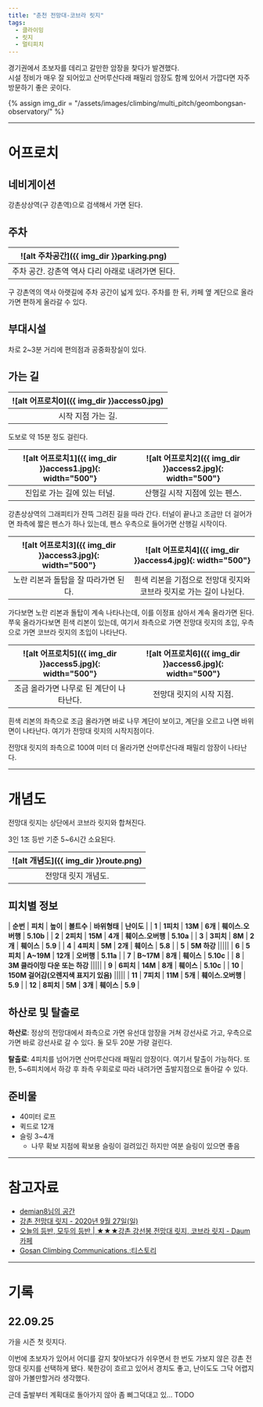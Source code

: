 ```yaml
---
title: "춘천 전망대-코브라 릿지"
tags:
  - 클라이밍
  - 릿지
  - 멀티피치
---
```


경기권에서 초보자를 데리고 갈만한 암장을 찾다가 발견했다.<br>
시설 정비가 매우 잘 되어있고 산머루산다래 패밀리 암장도 함께 있어서 가깝다면 자주 방문하기 좋은 곳이다.

{% assign img_dir = "/assets/images/climbing/multi_pitch/geombongsan-observatory/" %}

---

# 어프로치

## 네비게이션

강촌상상역(구 강촌역)으로 검색해서 가면 된다.

## 주차

|<a name="parking lot">![alt 주차공간]({{ img_dir }}parking.png)</a>|
|:---:|
|주차 공간. 강촌역 역사 다리 아래로 내려가면 된다.|

구 강촌역의 역사 아랫길에 주차 공간이 넓게 있다.
주차를 한 뒤, 카페 옆 계단으로 올라가면 편하게 올라갈 수 있다.

## 부대시설

차로 2~3분 거리에 편의점과 공중화장실이 있다.

## 가는 길

|<a name="access0">![alt 어프로치0]({{ img_dir }}access0.jpg)</a>|
|:---:|
|시작 지점 가는 길.|

도보로 약 15분 정도 걸린다.

|<a name="access1">![alt 어프로치1]({{ img_dir }}access1.jpg){: width="500"}</a>|<a name="access2">![alt 어프로치2]({{ img_dir }}access2.jpg){: width="500"}</a>|
|:----:|:----:|
|진입로 가는 길에 있는 터널.|산행길 시작 지점에 있는 펜스.|

강촌상상역의 그래피티가 잔뜩 그려진 길을 따라 간다.
터널이 끝나고 조금만 더 걸어가면 좌측에 짧은 펜스가 하나 있는데, 펜스 우측으로 들어가면 산행길 시작이다.

|<a name="access3">![alt 어프로치3]({{ img_dir }}access3.jpg){: width="500"}</a>|<a name="access4">![alt 어프로치4]({{ img_dir }}access4.jpg){: width="500"}</a>|
|:----:|:----:|
|노란 리본과 돌탑을 잘 따라가면 된다.|흰색 리본을 기점으로 전망대 릿지와 코브라 릿지로 가는 길이 나뉜다.|

가다보면 노란 리본과 돌탑이 계속 나타나는데, 이를 이정표 삼아서 계속 올라가면 된다.
쭈욱 올라가다보면 흰색 리본이 있는데, 여기서 좌측으로 가면 전망대 릿지의 초입, 우측으로 가면 코브라 릿지의 초입이 나타난다.


|<a name="access5">![alt 어프로치5]({{ img_dir }}access5.jpg){: width="500"}</a>|<a name="access6">![alt 어프로치6]({{ img_dir }}access6.jpg){: width="500"}</a>|
|:----:|:----:|
|조금 올라가면 나무로 된 계단이 나타난다.|전망대 릿지의 시작 지점.|

흰색 리본의 좌측으로 조금 올라가면 바로 나무 계단이 보이고, 계단을 오르고 나면 바위면이 나타난다.
여기가 전망대 릿지의 시작지점이다.

전망대 릿지의 좌측으로 100여 미터 더 올라가면 산머루산다래 패밀리 암장이 나타난다.



---

# 개념도

전망대 릿지는 상단에서 코브라 릿지와 합쳐진다.

3인 1조 등반 기준 5~6시간 소요된다.


|<a name="route">![alt 개념도]({{ img_dir }}route.png)</a>|
|:---:|
|전망대 릿지 개념도.|

## 피치별 정보

| **순번** | **피치** | **높이** | **볼트수** | **바위형태** | **난이도** |
| **1** | **1피치** | **13M** | **6개** | **훼이스.오버행** | **5.10b** |
| **2** | **2피치** | **15M** | **4개** | **훼이스.오버행** | **5.10a** |
| **3** | **3피치** | **8M** | **2개** | **훼이스** | **5.9** |
| **4** | **4피치** | **5M** | **2개** | **훼이스** | **5.8** |
| **5** | **5M 하강** |||||
| **6** | **5피치** | **A~19M** | **12개** | **오버행** | **5.11a** |
| **7** | **B~17M** | **8개** | **훼이스** | **5.10c** |
| **8** | **3M 클라이밍 다운 또는 하강** |||||
| **9** | **6피치** | **14M** | **8개** | **훼이스** | **5.10c** |
| **10** | **150M 걸어감(오렌지색 표지기 있음)** |||||
| **11** | **7피치** | **11M** | **5개** | **훼이스.오버행** | **5.9** |
| **12** | **8피치** | **5M** | **3개** | **훼이스** | **5.9** |

## 하산로 및 탈출로

**하산로**: 정상의 전망대에서 좌측으로 가면 유선대 암장을 거쳐 강선사로 가고, 우측으로 가면 바로 강선사로 갈 수 있다. 둘 모두 20분 가량 걸린다.

**탈출로**: 4피치를 넘어가면 산머루산다래 패밀리 암장이다. 여기서 탈출이 가능하다. 또한, 5~6피치에서 하강 후 좌측 우회로로 따라 내려가면 출발지점으로 돌아갈 수 있다.


## 준비물

- 40미터 로프
- 퀵드로 12개
- 슬링 3~4개
  - 나무 확보 지점에 확보용 슬링이 걸려있긴 하지만 여분 슬링이 있으면 좋음


---
# 참고자료

- [demian8님의 공간](https://www.ramblr.com/web/mymap/trip/623466/3453010)
- [강촌 전망대 릿지 \- 2020년 9월 27일\(일\)](https://blog.daum.net/gaussmt/1411)
- [오늘의 등반, 모두의 등반 \| ★★★강촌 강선봉 전망대 릿지, 코브라 릿지 \- Daum 카페](https://cafe.daum.net/krcp/JcMK/51)
- [Gosan Climbing Communications.:티스토리](https://seounwoo.tistory.com/entry/강촌-강선봉-전망대-가는-길-릿지-등반)

---

# 기록

## 22.09.25

가을 시즌 첫 릿지다.

이번에 초보자가 있어서 어디를 갈지 찾아보다가 쉬우면서 한 번도 가보지 않은 강촌 전망대 릿지를 선택하게 됐다.
북한강이 흐르고 있어서 경치도 좋고, 난이도도 그닥 어렵지 않아 가볼만할거라 생각했다.

근데 출발부터 계획대로 돌아가지 않아 좀 삐그덕대고 있...
TODO

